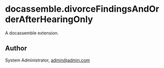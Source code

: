 # docassemble.divorceFindingsAndOrderAfterHearingOnly

A docassemble extension.

## Author

System Administrator, admin@admin.com

